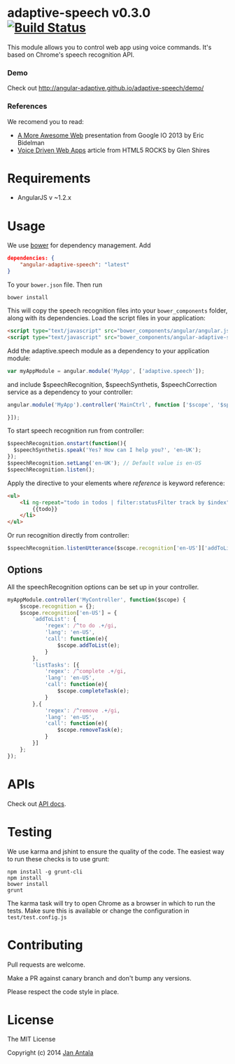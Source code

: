 # adaptive-speech v0.3.0 [![Build Status](https://travis-ci.org/angular-adaptive/adaptive-speech.png?branch=master)](https://travis-ci.org/angular-adaptive/adaptive-speech)

This module allows you to control web app using voice commands. It's based on Chrome's speech recognition API.

### Demo

Check out http://angular-adaptive.github.io/adaptive-speech/demo/

### References

We recomend you to read:
- [A More Awesome Web](http://moreawesomeweb.com) presentation from Google IO 2013 by Eric Bidelman
- [Voice Driven Web Apps](http://updates.html5rocks.com/2013/01/Voice-Driven-Web-Apps-Introduction-to-the-Web-Speech-API) article from HTML5 ROCKS by Glen Shires

# Requirements

- AngularJS v ~1.2.x

# Usage

We use [bower](http://twitter.github.com/bower/) for dependency management. Add

```json
dependencies: {
    "angular-adaptive-speech": "latest"
}
```

To your `bower.json` file. Then run

    bower install

This will copy the speech recognition files into your `bower_components` folder, along with its dependencies. Load the script files in your application:

```html
<script type="text/javascript" src="bower_components/angular/angular.js"></script>
<script type="text/javascript" src="bower_components/angular-adaptive-speech/angular-adaptive-speech.min.js"></script>
```

Add the adaptive.speech module as a dependency to your application module:

```js
var myAppModule = angular.module('MyApp', ['adaptive.speech']);
```

and include $speechRecognition, $speechSynthetis, $speechCorrection service as a dependency to your controller:

```js
angular.module('MyApp').controller('MainCtrl', function ['$scope', '$speechRecognition, $speechSynthetis', ($scope, $speechRecognition, $speechSynthetis) {

}]);
```

To start speech recognition run from controller:

```js
$speechRecognition.onstart(function(){
  $speechSynthetis.speak('Yes? How can I help you?', 'en-UK');
});
$speechRecognition.setLang('en-UK'); // Default value is en-US
$speechRecognition.listen();
```

Apply the directive to your elements where *reference* is keyword reference:

```html
<ul>
    <li ng-repeat="todo in todos | filter:statusFilter track by $index" speechrecognition="{'tasks': recognition['en-US']['listTasks'], 'reference': todo}">
        {{todo}}
    </li>
</ul>
```
Or run recognition directly from controller:

```js
$speechRecognition.listenUtterance($scope.recognition['en-US']['addToList']);
```

## Options

All the speechRecognition options can be set up in your controller.

```js
myAppModule.controller('MyController', function($scope) {
    $scope.recognition = {};
    $scope.recognition['en-US'] = {
        'addToList': {
            'regex': /^to do .+/gi,
            'lang': 'en-US',
            'call': function(e){
                $scope.addToList(e);
            }
        },
        'listTasks': [{
            'regex': /^complete .+/gi,
            'lang': 'en-US',
            'call': function(e){
                $scope.completeTask(e);
            }
        },{
            'regex': /^remove .+/gi,
            'lang': 'en-US',
            'call': function(e){
                $scope.removeTask(e);
            }
        }]
    };
});
```

# APIs

Check out [API docs](api.md).

# Testing

We use karma and jshint to ensure the quality of the code. The easiest way to run these checks is to use grunt:

    npm install -g grunt-cli
    npm install
    bower install
    grunt

The karma task will try to open Chrome as a browser in which to run the tests. Make sure this is available or change the configuration in `test/test.config.js` 

# Contributing

Pull requests are welcome. 

Make a PR against canary branch and don't bump any versions. 

Please respect the code style in place.

# License

The MIT License

Copyright (c) 2014 [Jan Antala](http://www.janantala.com)
